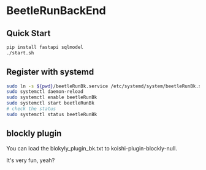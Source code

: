 # BeetleRunBackEnd 
## Quick Start
```bash
pip install fastapi sqlmodel
./start.sh
```

## Register with systemd
```bash
sudo ln -s ${pwd}/beetleRunBk.service /etc/systemd/system/beetleRunBk.service
sudo systemctl daemon-reload
sudo systemctl enable beetleRunBk
sudo systemctl start beetleRunBk
# check the status
sudo systemctl status beetleRunBk
```

## blockly plugin
You can load the blokyly_plugin_bk.txt to koishi-plugin-blockly-null.

It's very fun, yeah?